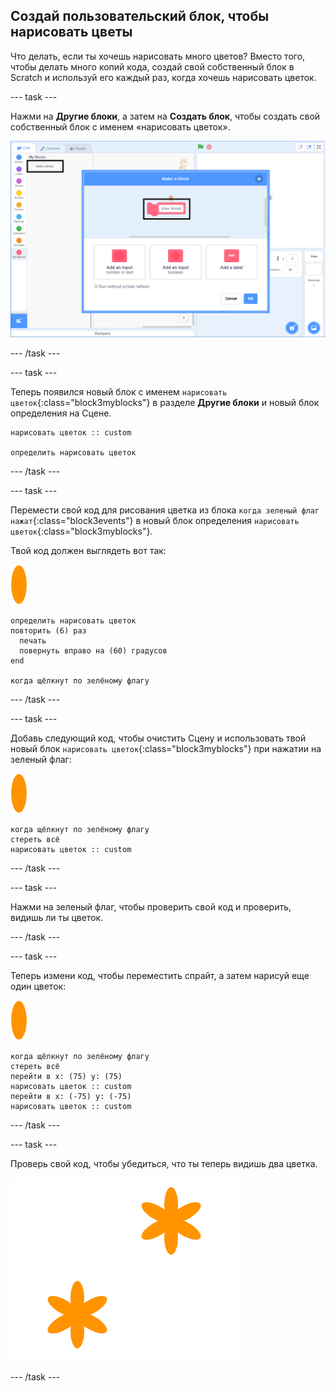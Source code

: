 ## Создай пользовательский блок, чтобы нарисовать цветы

Что делать, если ты хочешь нарисовать много цветов? Вместо того, чтобы делать много копий кода, создай свой собственный блок в Scratch и используй его каждый раз, когда хочешь нарисовать цветок.

\--- task \---

Нажми на **Другие блоки**, а затем на **Создать блок**, чтобы создать свой собственный блок с именем «нарисовать цветок».

![скриншот](images/flower-make-block.png)

\--- /task \---

\--- task \---

Теперь появился новый блок с именем `нарисовать цветок`{:class="block3myblocks"} в разделе **Другие блоки** и новый блок определения на Сцене.

```blocks3
нарисовать цветок :: custom

определить нарисовать цветок
```

\--- /task \---

\--- task \---

Перемести свой код для рисования цветка из блока `когда зеленый флаг нажат`{:class="block3events"} в новый блок определения `нарисовать цветок`{:class="block3myblocks"}.

Твой код должен выглядеть вот так:

![спрайт цветка](images/flower-sprite.png)

```blocks3
определить нарисовать цветок
повторить (6) раз 
  печать
  повернуть вправо на (60) градусов
end

когда щёлкнут по зелёному флагу
```

\--- /task \---

\--- task \---

Добавь следующий код, чтобы очистить Сцену и использовать твой новый блок `нарисовать цветок`{:class="block3myblocks"} при нажатии на зеленый флаг:

![спрайт цветка](images/flower-sprite.png)

```blocks3
когда щёлкнут по зелёному флагу
стереть всё
нарисовать цветок :: custom
```

\--- /task \---

\--- task \---

Нажми на зеленый флаг, чтобы проверить свой код и проверить, видишь ли ты цветок.

\--- /task \---

\--- task \---

Теперь измени код, чтобы переместить спрайт, а затем нарисуй еще один цветок:

![спрайт цветка](images/flower-sprite.png)

```blocks3
когда щёлкнут по зелёному флагу
стереть всё
перейти в x: (75) y: (75)
нарисовать цветок :: custom
перейти в x: (-75) y: (-75)
нарисовать цветок :: custom 
```

\--- /task \---

\--- task \---

Проверь свой код, чтобы убедиться, что ты теперь видишь два цветка.

![скриншот](images/flower-two.png)

\--- /task \---